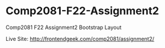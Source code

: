 # Comp2081-F22-Assignment2
Comp2081 F22 Assignment2 Bootstrap Layout

Live Site: http://frontendgeek.com/comp2081/assignment2/
